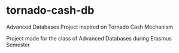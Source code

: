 # tornado-cash-db

Advanced Databases Project inspired on Tornado Cash Mechanism

Project made for the class of Advanced Databases during Erasmus Semester
